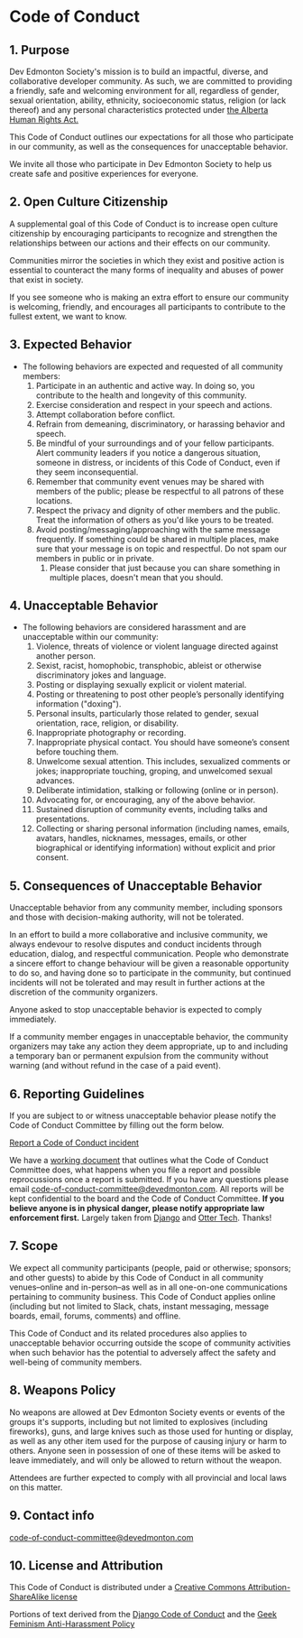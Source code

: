 # Code of Conduct

## 1. Purpose

Dev Edmonton Society's mission is to build an impactful, diverse, and collaborative developer community. As such, we are committed to providing a friendly, safe and welcoming environment for all, regardless of gender, sexual orientation, ability, ethnicity, socioeconomic status, religion (or lack thereof) and any personal characteristics protected under [the Alberta Human Rights Act.](https://www.qp.alberta.ca/documents/Acts/A25P5.pdf)

This Code of Conduct outlines our expectations for all those who participate in our community, as well as the consequences for unacceptable behavior.

We invite all those who participate in Dev Edmonton Society to help us create safe and positive experiences for everyone.

## 2. Open Culture Citizenship

A supplemental goal of this Code of Conduct is to increase open culture citizenship by encouraging participants to recognize and strengthen the relationships between our actions and their effects on our community.

Communities mirror the societies in which they exist and positive action is essential to counteract the many forms of inequality and abuses of power that exist in society.

If you see someone who is making an extra effort to ensure our community is welcoming, friendly, and encourages all participants to contribute to the fullest extent, we want to know.

## 3. Expected Behavior

- The following behaviors are expected and requested of all community members:
  1. Participate in an authentic and active way. In doing so, you contribute to the health and longevity of this community.
  2. Exercise consideration and respect in your speech and actions.
  3. Attempt collaboration before conflict.
  4. Refrain from demeaning, discriminatory, or harassing behavior and speech.
  5. Be mindful of your surroundings and of your fellow participants. Alert community leaders if you notice a dangerous situation, someone in distress, or incidents of this Code of Conduct, even if they seem inconsequential.
  6. Remember that community event venues may be shared with members of the public; please be respectful to all patrons of these locations.
  7. Respect the privacy and dignity of other members and the public. Treat the information of others as you'd like yours to be treated.
  8. Avoid posting/messaging/approaching with the same message frequently. If something could be shared in multiple places, make sure that your message is on topic and respectful. Do not spam our members in public or in private.
      1. Please consider that just because you can share something in multiple places, doesn't mean that you should.

## 4. Unacceptable Behavior

- The following behaviors are considered harassment and are unacceptable within our community:
  1. Violence, threats of violence or violent language directed against another person.
  2. Sexist, racist, homophobic, transphobic, ableist or otherwise discriminatory jokes and language.
  3. Posting or displaying sexually explicit or violent material.
  4. Posting or threatening to post other people’s personally identifying information ("doxing").
  5. Personal insults, particularly those related to gender, sexual orientation, race, religion, or disability.
  6. Inappropriate photography or recording.
  7. Inappropriate physical contact. You should have someone’s consent before touching them.
  8. Unwelcome sexual attention. This includes, sexualized comments or jokes; inappropriate touching, groping, and unwelcomed sexual advances.
  9. Deliberate intimidation, stalking or following (online or in person).
  10. Advocating for, or encouraging, any of the above behavior.
  11. Sustained disruption of community events, including talks and presentations.
  12. Collecting or sharing personal information (including names, emails, avatars, handles, nicknames, messages, emails, or other biographical or identifying information) without explicit and prior consent.

## 5. Consequences of Unacceptable Behavior
Unacceptable behavior from any community member, including sponsors and those with decision-making authority, will not be tolerated.

In an effort to build a more collaborative and inclusive community, we always endevour to resolve disputes and conduct incidents through education, dialog, and respectful communication. People who demonstrate a sincere effort to change behaviour will be given a reasonable opportunity to do so, and having done so to participate in the community, but continued incidents will not be tolerated and may result in further actions at the discretion of the community organizers.

Anyone asked to stop unacceptable behavior is expected to comply immediately.

If a community member engages in unacceptable behavior, the community organizers may take any action they deem appropriate, up to and including a temporary ban or permanent expulsion from the community without warning (and without refund in the case of a paid event).

## 6. Reporting Guidelines

If you are subject to or witness unacceptable behavior please notify the Code of Conduct Committee by filling out the form below.

[Report a Code of Conduct incident](https://docs.google.com/forms/d/e/1FAIpQLSeWe1Nqdgtn7GYuB6NIcUS0Iq9AI1aGvvI4vNdHqpeyGEuo3Q/viewform)

We have a [working document](https://docs.google.com/document/d/1mIXjGSY1P_R_KQ9z7fcbU_2_-yj2v99ir0op3Abx3SU/edit#heading=h.5uqxg272coht) that outlines what the Code of Conduct Committee does, what happens when you file a report and possible reprocussions once a report is submitted. If you have any questions please email code-of-conduct-committee@devedmonton.com. All reports will be kept confidential to the board and the Code of Conduct Committee. **If you believe anyone is in physical danger, please notify appropriate law enforcement first.** Largely taken from [Django](https://www.djangoproject.com/conduct/reporting/) and [Otter Tech](https://otter.technology/). Thanks!

## 7. Scope

We expect all community participants (people, paid or otherwise; sponsors; and other guests) to abide by this Code of Conduct in all community venues–online and in-person–as well as in all one-on-one communications pertaining to community business. This Code of Conduct applies online (including but not limited to Slack, chats, instant messaging, message boards, email, forums, comments) and offline.

This Code of Conduct and its related procedures also applies to unacceptable behavior occurring outside the scope of community activities when such behavior has the potential to adversely affect the safety and well-being of community members.

## 8. Weapons Policy

No weapons are allowed at Dev Edmonton Society events or events of the groups it's supports, including but not limited to explosives (including fireworks), guns, and large knives such as those used for hunting or display, as well as any other item used for the purpose of causing injury or harm to others. Anyone seen in possession of one of these items will be asked to leave immediately, and will only be allowed to return without the weapon.

Attendees are further expected to comply with all provincial and local laws on this matter.

## 9. Contact info

code-of-conduct-committee@devedmonton.com

## 10. License and Attribution

This Code of Conduct is distributed under a [Creative Commons Attribution-ShareAlike license](https://creativecommons.org/licenses/by-sa/3.0/)

Portions of text derived from the [Django Code of Conduct](https://www.djangoproject.com/conduct/) and the [Geek Feminism Anti-Harassment Policy](https://geekfeminism.fandom.com/wiki/Conference_anti-harassment/Policy)

